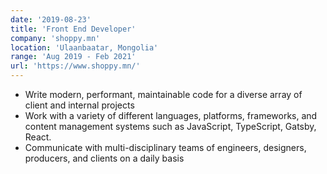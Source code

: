 ```yaml
---
date: '2019-08-23'
title: 'Front End Developer'
company: 'shoppy.mn'
location: 'Ulaanbaatar, Mongolia'
range: 'Aug 2019 - Feb 2021'
url: 'https://www.shoppy.mn/'
---
```


- Write modern, performant, maintainable code for a diverse array of client and internal projects
- Work with a variety of different languages, platforms, frameworks, and content management systems such as JavaScript, TypeScript, Gatsby, React.
- Communicate with multi-disciplinary teams of engineers, designers, producers, and clients on a daily basis
